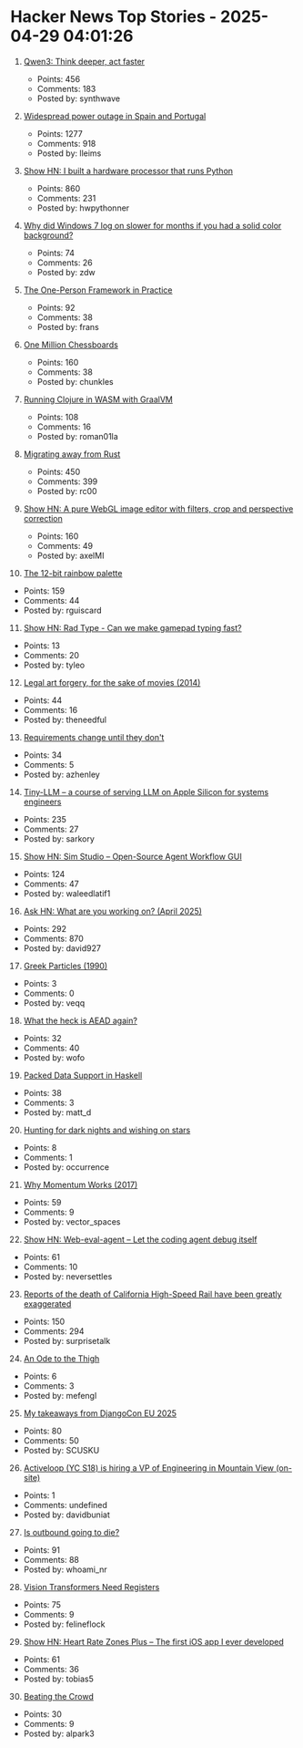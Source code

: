 # Hacker News Top Stories - 2025-04-29 04:01:26

1. [Qwen3: Think deeper, act faster](https://qwenlm.github.io/blog/qwen3/)
   - Points: 456
   - Comments: 183
   - Posted by: synthwave

2. [Widespread power outage in Spain and Portugal](https://www.bbc.com/news/live/c9wpq8xrvd9t)
   - Points: 1277
   - Comments: 918
   - Posted by: lleims

3. [Show HN: I built a hardware processor that runs Python](https://www.runpyxl.com/gpio)
   - Points: 860
   - Comments: 231
   - Posted by: hwpythonner

4. [Why did Windows 7 log on slower for months if you had a solid color background?](https://devblogs.microsoft.com/oldnewthing/20250428-00/?p=111121)
   - Points: 74
   - Comments: 26
   - Posted by: zdw

5. [The One-Person Framework in Practice](https://link.mail.beehiiv.com/ss/c/u001.5SRwDQ9qxPQW8vmD5Do73b3R4eTCi2vXqPyztEk6wMFC9_fqEAcDVx6xEJ96T4BSMXrPS7z5exEBSTF4pF48z8SqJkJnkAwMUW9LtYdd8lWmvkDinT92nsk5HmXOHdWgLsysm9FMGrqmu7dnG57cXpga8ZOe8X0IV8pyeC3AswdRMaitfT307y7naP-_6W5CiolKhXCKrEndMGCW2PftFUu9ieYOxpVJ_fhu82gAh-4/4g1/wA_MG-I5SVCyR3KY66oEaQ/h30/h001.kLDFZMgisudi21zmTPbd_O8U7X98d4UxYqZjQTb_D7o)
   - Points: 92
   - Comments: 38
   - Posted by: frans

6. [One Million Chessboards](https://onemillionchessboards.com/#199,276)
   - Points: 160
   - Comments: 38
   - Posted by: chunkles

7. [Running Clojure in WASM with GraalVM](https://romanliutikov.com/blog/running-clojure-in-wasm)
   - Points: 108
   - Comments: 16
   - Posted by: roman01la

8. [Migrating away from Rust](https://deadmoney.gg/news/articles/migrating-away-from-rust)
   - Points: 450
   - Comments: 399
   - Posted by: rc00

9. [Show HN: A pure WebGL image editor with filters, crop and perspective correction](https://github.com/xdadda/mini-photo-editor)
   - Points: 160
   - Comments: 49
   - Posted by: axelMI

10. [The 12-bit rainbow palette](https://iamkate.com/data/12-bit-rainbow/)
   - Points: 159
   - Comments: 44
   - Posted by: rguiscard

11. [Show HN: Rad Type - Can we make gamepad typing fast?](https://www.tyleo.com/projects/rad-type)
   - Points: 13
   - Comments: 20
   - Posted by: tyleo

12. [Legal art forgery, for the sake of movies (2014)](https://www.vanityfair.com/hollywood/2014/04/art-in-movies)
   - Points: 44
   - Comments: 16
   - Posted by: theneedful

13. [Requirements change until they don't](https://buttondown.com/hillelwayne/archive/requirements-change-until-they-dont/)
   - Points: 34
   - Comments: 5
   - Posted by: azhenley

14. [Tiny-LLM – a course of serving LLM on Apple Silicon for systems engineers](https://github.com/skyzh/tiny-llm)
   - Points: 235
   - Comments: 27
   - Posted by: sarkory

15. [Show HN: Sim Studio – Open-Source Agent Workflow GUI](https://github.com/simstudioai/sim)
   - Points: 124
   - Comments: 47
   - Posted by: waleedlatif1

16. [Ask HN: What are you working on? (April 2025)](undefined)
   - Points: 292
   - Comments: 870
   - Posted by: david927

17. [Greek Particles (1990)](https://specgram.com/Babel.I.2/07.sriyatha.greek.html)
   - Points: 3
   - Comments: 0
   - Posted by: veqq

18. [What the heck is AEAD again?](https://ochagavia.nl/blog/what-the-heck-is-aead-again/)
   - Points: 32
   - Comments: 40
   - Posted by: wofo

19. [Packed Data Support in Haskell](https://arthi-chaud.github.io/posts/packed/)
   - Points: 38
   - Comments: 3
   - Posted by: matt_d

20. [Hunting for dark nights and wishing on stars](https://www.hcn.org/articles/hunting-for-dark-nights-and-wishing-on-stars/)
   - Points: 8
   - Comments: 1
   - Posted by: occurrence

21. [Why Momentum Works (2017)](https://distill.pub/2017/momentum/)
   - Points: 59
   - Comments: 9
   - Posted by: vector_spaces

22. [Show HN: Web-eval-agent – Let the coding agent debug itself](https://github.com/Operative-Sh/web-eval-agent)
   - Points: 61
   - Comments: 10
   - Posted by: neversettles

23. [Reports of the death of California High-Speed Rail have been greatly exaggerated](https://asteriskmag.com/issues/10/reports-of-the-death-of-california-high-speed-rail-have-been-greatly-exaggerated)
   - Points: 150
   - Comments: 294
   - Posted by: surprisetalk

24. [An Ode to the Thigh](https://ponnekanti.net/posts/an-ode-to-the-thigh/)
   - Points: 6
   - Comments: 3
   - Posted by: mefengl

25. [My takeaways from DjangoCon EU 2025](https://www.zachbellay.com/posts/djangocon-eu-2025/)
   - Points: 80
   - Comments: 50
   - Posted by: SCUSKU

26. [Activeloop (YC S18) is hiring a VP of Engineering in Mountain View (on-site)](https://careers.activeloop.ai/)
   - Points: 1
   - Comments: undefined
   - Posted by: davidbuniat

27. [Is outbound going to die?](https://rnikhil.com/2025/04/25/sales-outbound-ai-dead)
   - Points: 91
   - Comments: 88
   - Posted by: whoami_nr

28. [Vision Transformers Need Registers](https://arxiv.org/abs/2309.16588)
   - Points: 75
   - Comments: 9
   - Posted by: felineflock

29. [Show HN: Heart Rate Zones Plus – The first iOS app I ever developed](https://apps.apple.com/us/app/heart-rate-zones-plus/id6744743232)
   - Points: 61
   - Comments: 36
   - Posted by: tobias5

30. [Beating the Crowd](https://www.withentropy.com/blog/2025-04-21-beating_the_crowd/)
   - Points: 30
   - Comments: 9
   - Posted by: alpark3

